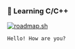 ### 🚀 Learning C/C++   

[![roadmap.sh](https://roadmap.sh/card/wide/68248ea62755c70244fdcc1c?variant=light&roadmaps=cpp%2Ccomputer-science%2Cgit-github)](https://roadmap.sh) 



`Hello! How are you?` 

<!--

**TalhaAhmedCho/TalhaAhmedCho** is a ✨ _special_ ✨ repository because its `README.md` (this file) appears on your GitHub profile.

Here are some ideas to get you started:

- 🔭 I’m currently working on ...
- 🌱 I’m currently learning ...
- 👯 I’m looking to collaborate on ...
- 🤔 I’m looking for help with ...
- 💬 Ask me about ...
- 📫 How to reach me: ...
- 😄 Pronouns: ...
- ⚡ Fun fact: ...
-->


